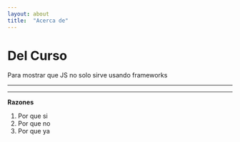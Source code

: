 ```yaml
---
layout: about
title:  "Acerca de"
---
```


# Del Curso

Para mostrar que JS no solo sirve usando frameworks

___
___

**Razones**

1. Por que si
1. Por que no
1. Por que ya